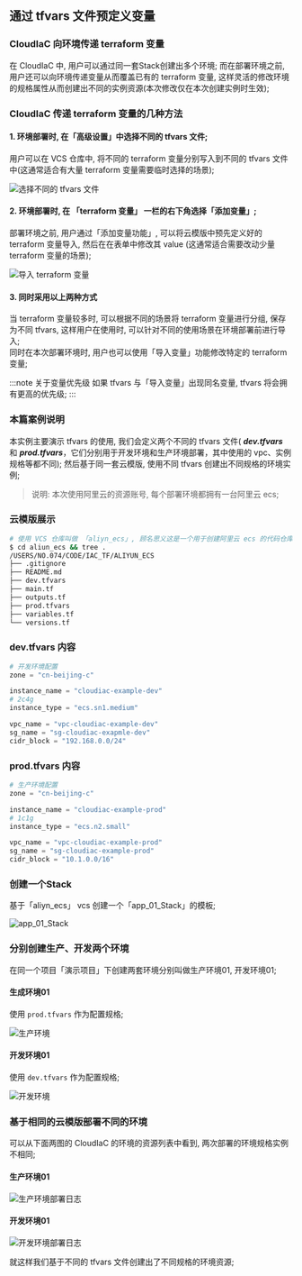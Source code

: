 ## 通过 tfvars 文件预定义变量

### CloudIaC 向环境传递 terraform 变量

在 CloudIaC 中, 用户可以通过同一套Stack创建出多个环境; 而在部署环境之前, 用户还可以向环境传递变量从而覆盖已有的 terraform 变量, 这样灵活的修改环境的规格属性从而创建出不同的实例资源(本次修改仅在本次创建实例时生效);

### CloudIaC 传递 terraform 变量的几种方法

#### 1. 环境部署时, 在「高级设置」中选择不同的 tfvars 文件;

用户可以在 VCS 仓库中, 将不同的 terraform 变量分别写入到不同的 tfvars 文件中(这通常适合有大量 terraform 变量需要临时选择的场景); 

![选择不同的 tfvars 文件](../images/tfvars-advanced-setting.jpg)

#### 2. 环境部署时, 在 「terraform 变量」 一栏的右下角选择「添加变量」;

部署环境之前, 用户通过「添加变量功能」, 可以将云模版中预先定义好的 terraform 变量导入, 然后在在表单中修改其 value (这通常适合需要改动少量 terraform 变量的场景);

![导入 terraform 变量](../images/tfvars-export-vars.jpg)

#### 3. 同时采用以上两种方式

当 terraform 变量较多时, 可以根据不同的场景将 terraform 变量进行分组, 保存为不同 tfvars, 这样用户在使用时, 可以针对不同的使用场景在环境部署前进行导入;  
同时在本次部署环境时, 用户也可以使用「导入变量」功能修改特定的 terraform 变量;

:::note 关于变量优先级
如果 tfvars 与「导入变量」出现同名变量, tfvars 将会拥有更高的优先级;
:::

### 本篇案例说明

本实例主要演示 tfvars 的使用, 我们会定义两个不同的 tfvars 文件( ***dev.tfvars*** 和 ***prod.tfvars***，它们分别用于开发环境和生产环境部署，其中使用的 vpc、实例规格等都不同);
然后基于同一套云模版, 使用不同 tfvars 创建出不同规格的环境实例;  

> 说明: 本次使用阿里云的资源账号, 每个部署环境都拥有一台阿里云 ecs; 

### 云模版展示

```bash
# 使用 VCS 仓库叫做 「aliyn_ecs」, 顾名思义这是一个用于创建阿里云 ecs 的代码仓库;
$ cd aliun_ecs && tree .
/USERS/NO.074/CODE/IAC_TF/ALIYUN_ECS
├── .gitignore
├── README.md
├── dev.tfvars
├── main.tf
├── outputs.tf
├── prod.tfvars
├── variables.tf
└── versions.tf
```

### dev.tfvars 内容

```terraform
# 开发环境配置
zone = "cn-beijing-c"

instance_name = "cloudiac-example-dev"
# 2c4g
instance_type = "ecs.sn1.medium"

vpc_name = "vpc-cloudiac-example-dev"
sg_name = "sg-cloudiac-exapmle-dev"
cidr_block = "192.168.0.0/24"
```

### prod.tfvars 内容

```terraform
# 生产环境配置
zone = "cn-beijing-c"

instance_name = "cloudiac-example-prod"
# 1c1g
instance_type = "ecs.n2.small"

vpc_name = "vpc-cloudiac-example-prod"
sg_name = "sg-cloudiac-example-prod"
cidr_block = "10.1.0.0/16"
```

### 创建一个Stack

基于「aliyn_ecs」 vcs 创建一个「app_01_Stack」的模板;

![app_01_Stack](../images/tfvars-template-app01.jpg)

### 分别创建生产、开发两个环境

在同一个项目「演示项目」下创建两套环境分别叫做生产环境01, 开发环境01;

#### 生成环境01

使用 `prod.tfvars` 作为配置规格;

![生产环境](../images/tfvars-prod-env.jpg)

#### 开发环境01

使用 `dev.tfvars` 作为配置规格;

![开发环境](../images/tfvars-dev-env.jpg)

### 基于相同的云模版部署不同的环境

可以从下面两图的 CloudIaC 的环境的资源列表中看到, 两次部署的环境规格实例不相同;

#### 生产环境01

![生产环境部署日志](../images/tfvars-prod-env-profile.jpg)

#### 开发环境01

![开发环境部署日志](../images/tfvars-dev-env-profile.jpg)

就这样我们基于不同的 tfvars 文件创建出了不同规格的环境资源;